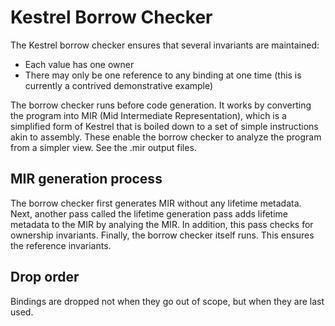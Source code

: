 # Kestrel Borrow Checker
The Kestrel borrow checker ensures that several invariants are maintained:

- Each value has one owner
- There may only be one reference to any binding at one time (this is currently a contrived demonstrative example)

The borrow checker runs before code generation. It works by converting the program into MIR (Mid Intermediate Representation), which is a simplified form of Kestrel that is boiled down to a set of simple instructions akin to assembly. These enable the borrow checker to analyze the program from a simpler view. See the .mir output files.

## MIR generation process
The borrow checker first generates MIR without any lifetime metadata. Next, another pass called the lifetime generation pass adds lifetime metadata to the MIR by analying the MIR. In addition, this pass checks for ownership invariants. Finally, the borrow checker itself runs. This ensures the reference invariants.

## Drop order
Bindings are dropped not when they go out of scope, but when they are last used.